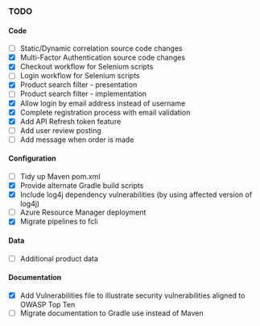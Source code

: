 ### TODO

#### Code

- [ ] Static/Dynamic correlation source code changes
- [X] Multi-Factor Authentication source code changes
- [X] Checkout workflow for Selenium scripts 
- [ ] Login workflow for Selenium scripts
- [X] Product search filter - presentation
- [ ] Product search filter - implementation
- [X] Allow login by email address instead of username
- [X] Complete registration process with email validation
- [X] Add API Refresh token feature
- [ ] Add user review posting
- [ ] Add message when order is made

#### Configuration

- [ ] Tidy up Maven pom.xml
- [X] Provide alternate Gradle build scripts
- [X] Include log4j dependency vulnerabilities (by using affected version of log4j)
- [ ] Azure Resource Manager deployment
- [X] Migrate pipelines to fcli

#### Data

- [ ] Additional product data

#### Documentation

- [X] Add Vulnerabilities file to illustrate security vulnerabilities aligned to OWASP Top Ten
- [ ] Migrate documentation to Gradle use instead of Maven

